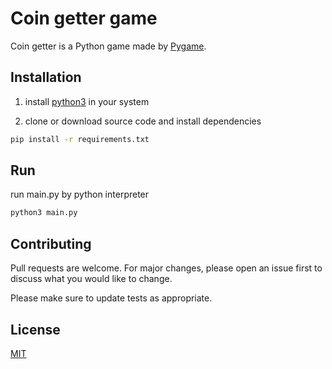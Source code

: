 # Coin getter game

Coin getter is a Python game made by [Pygame](https://www.pygame.org/).

## Installation

1. install [python3](https://www.python.org/downloads/) in your system

2. clone or download source code and install dependencies

```bash
pip install -r requirements.txt
```

## Run

run main.py by python interpreter
```bash
python3 main.py
```

## Contributing

Pull requests are welcome. For major changes, please open an issue first
to discuss what you would like to change.

Please make sure to update tests as appropriate.

## License

[MIT](https://choosealicense.com/licenses/mit/)